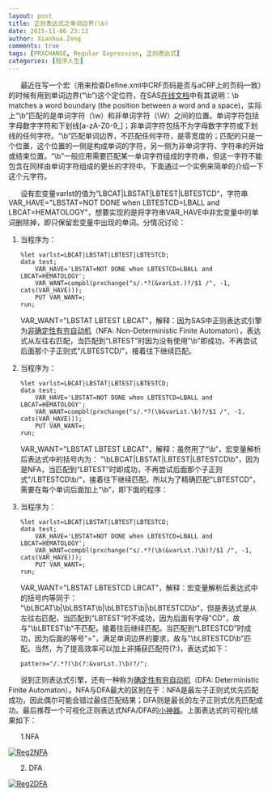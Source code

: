 ```yaml
---
layout: post
title: 正则表达式之单词边界(\b)
date: 2015-11-06 23:13
author: Xianhua.Zeng
comments: true
tags: [PRXCHANGE, Regular Expression, 正则表达式]
categories: [程序人生]
---
```

<p>      最近在写一个宏（用来检查Define.xml中CRF页码是否与aCRF上的页码一致）的时候有用到单词边界(“\b”)这个定位符，在SAS<span style="text-decoration: underline;"><a href="https://support.sas.com/documentation/cdl/en/lrdict/64316/HTML/default/viewer.htm#a003288497.htm" target="_blank">在线文档</a></span>中有其说明：\b matches a word boundary (the position between a word and a space)，实际上“\b”匹配的是单词字符（\w）和非单词字符（\W）之间的位置。单词字符包括字母数字字符和下划线[a-zA-Z0-9_]；非单词字符包括不为字母数字字符或下划线的任何字符。<!--more-->“\b”匹配单词边界，不匹配任何字符，是零宽度的；匹配的只是一个位置，这个位置的一侧是构成单词的字符，另一侧为非单词字符、字符串的开始或结束位置。“\b”一般应用需要匹配某一单词字符组成的字符串，但这一字符不能包含在同样由单词字符组成的更长的字符中。下面通过一个实例来简单的介绍一下这个元字符。</p>
<p>      设有宏变量varlst的值为”LBCAT|LBSTAT|LBTEST|LBTESTCD“，字符串VAR_HAVE="LBSTAT=NOT DONE when LBTESTCD=LBALL and LBCAT=HEMATOLOGY"，想要实现的是将字符串VAR_HAVE中非宏变量中的单词删除掉，即只保留宏变量中出现的单词。分情况讨论：</p>
<ol>
	<li>当程序为：
<pre><code>%let varlst=LBCAT|LBSTAT|LBTEST|LBTESTCD;
data test;
    VAR_HAVE='LBSTAT=NOT DONE when LBTESTCD=LBALL and LBCAT=HEMATOLOGY';
    VAR_WANT=compbl(prxchange("s/.*?(&amp;varLst.)?/$1 /", -1, cats(VAR_HAVE)));
    PUT VAR_WANT=;
run;
</code></pre>
<p>VAR_WANT="LBSTAT LBTEST LBCAT"，解释：因为SAS中正则表达式引擎为<span style="text-decoration: underline;"><a href="https://en.wikipedia.org/wiki/Nondeterministic_finite_automaton" target="_blank">非确定性有穷自动机</a></span>（NFA: Non-Deterministic Finite Automaton），表达式从左往右匹配，当匹配到“LBTEST”时因为没有使用“\b”即成功，不再尝试后面那个子正则式"/LBTESTCD/"，接着往下继续匹配。</p>
</li>
	<li>当程序为：
<pre><code>%let varlst=LBCAT|LBSTAT|LBTEST|LBTESTCD;
data test;
    VAR_HAVE='LBSTAT=NOT DONE when LBTESTCD=LBALL and LBCAT=HEMATOLOGY';
    VAR_WANT=compbl(prxchange("s/.*?(\b&amp;varLst.\b)?/$1 /", -1, cats(VAR_HAVE)));
    PUT VAR_WANT=;
run;
</code></pre>
<p>VAR_WANT="LBSTAT LBTEST LBCAT"，解释：虽然用了“\b”，宏变量解析后表达式中的括号内为： "\bLBCAT|LBSTAT|LBTEST|LBTESTCD\b"，因为是NFA，当匹配到“LBTEST”时即成功，不再尝试后面那个子正则式"/LBTESTCD\b/"，接着往下继续匹配。所以为了精确匹配"LBTESTCD"，需要在每个单词后面加上“\b”，即下面的程序：</p>
</li>
	<li>当程序为：
<pre><code>%let varlst=LBCAT|LBSTAT|LBTEST|LBTESTCD;
data test;
    VAR_HAVE='LBSTAT=NOT DONE when LBTESTCD=LBALL and LBCAT=HEMATOLOGY';
    VAR_WANT=compbl(prxchange("s/.*?(\b(&amp;varLst.)\b)?/$1 /", -1, cats(VAR_HAVE)));
    PUT VAR_WANT=;
run;
</code></pre>
<p>VAR_WANT="LBSTAT LBTESTCD LBCAT"，解释：宏变量解析后表达式中的括号内等同于： "\bLBCAT\b|\bLBSTAT\b|\bLBTEST\b|\bLBTESTCD\b"，但是表达式是从左往右匹配，当匹配到“LBTEST”时不成功，因为后面有字母"CD"，故与"\bLBTEST\b"不匹配，接着往后继续匹配。当匹配到“LBTESTCD”时成功，因为后面的等号"="，满足单词边界的要求，故与"\bLBTESTCD\b"匹配。当然，为了提高效率可以加上非捕获匹配符(?:)，表达式如下：</p>
<pre><code>pattern="/.*?(\b(?:&amp;varLst.)\b)?/";
</code></pre>
</li>
</ol>
<p>      说到正则表达式引擎，还有一种称为<span style="text-decoration: underline;"><a href="https://en.wikipedia.org/wiki/Deterministic_finite_automaton" target="_blank">确定性有穷自动机</a></span>（DFA: Deterministic Finite Automaton）。NFA与DFA最大的区别在于：NFA是最左子正则式优先匹配成功，因此偶尔可能会错过最佳匹配结果；DFA则是最长的左子正则式优先匹配成功。最后推荐一个可视化正则表达式NFA/DFA的<span style="text-decoration: underline;"><a href="http://hackingoff.com/compilers/regular-expression-to-nfa-dfa" target="_blank">小神器</a></span>。上面表达式的可视化结果如下：</p>
<p>      1.NFA</p>
<p><a href="http://www.xianhuazeng.com/cn/wp-content/uploads/2015/11/Reg2NFA.jpg"><img class="aligncenter size-full" src="http://www.xianhuazeng.com/cn/wp-content/uploads/2015/11/Reg2NFA.jpg" alt="Reg2NFA" /></a></p>
<p>      2. DFA</p>
<p><a href="http://www.xianhuazeng.com/cn/wp-content/uploads/2015/11/Reg2DFA.jpg"><img class="aligncenter size-full" src="http://www.xianhuazeng.com/cn/wp-content/uploads/2015/11/Reg2DFA.jpg" alt="Reg2DFA" /></a></p>

